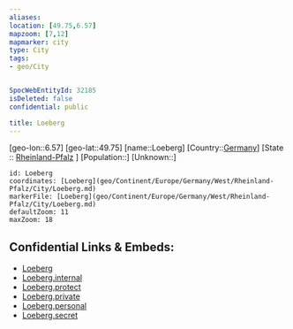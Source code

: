 ```yaml
---
aliases: 
location: [49.75,6.57]
mapzoom: [7,12] 
mapmarker: city 
type: City
tags:
- geo/City


SpocWebEntityId: 32185
isDeleted: false
confidential: public

title: Loeberg
---
```

[geo-lon::6.57]
[geo-lat::49.75]
[name::Loeberg]
[Country::[Germany](geo/Continent/Europe/Germany.md)]
[State :: [Rheinland-Pfalz](geo/Continent/Europe/Germany/West/Rheinland-Pfalz.md) ]
[Population::]
[Unknown::]


```leaflet
id: Loeberg
coordinates: [Loeberg](geo/Continent/Europe/Germany/West/Rheinland-Pfalz/City/Loeberg.md)
markerFile: [Loeberg](geo/Continent/Europe/Germany/West/Rheinland-Pfalz/City/Loeberg.md)
defaultZoom: 11 
maxZoom: 18
```


## Confidential Links & Embeds: 
- [Loeberg](../../../../../../../../_public/geo/Continent/Europe/Germany/West/Rheinland-Pfalz/City/Loeberg.md) 
- [Loeberg.internal](../../../../../../../../_internal/geo/Continent/Europe/Germany/West/Rheinland-Pfalz/City/Loeberg.internal.md) 
- [Loeberg.protect](../../../../../../../../_protect/geo/Continent/Europe/Germany/West/Rheinland-Pfalz/City/Loeberg.protect.md) 
- [Loeberg.private](../../../../../../../../_private/geo/Continent/Europe/Germany/West/Rheinland-Pfalz/City/Loeberg.private.md) 
- [Loeberg.personal](../../../../../../../../_personal/geo/Continent/Europe/Germany/West/Rheinland-Pfalz/City/Loeberg.personal.md) 
- [Loeberg.secret](../../../../../../../../_secret/geo/Continent/Europe/Germany/West/Rheinland-Pfalz/City/Loeberg.secret.md) 
